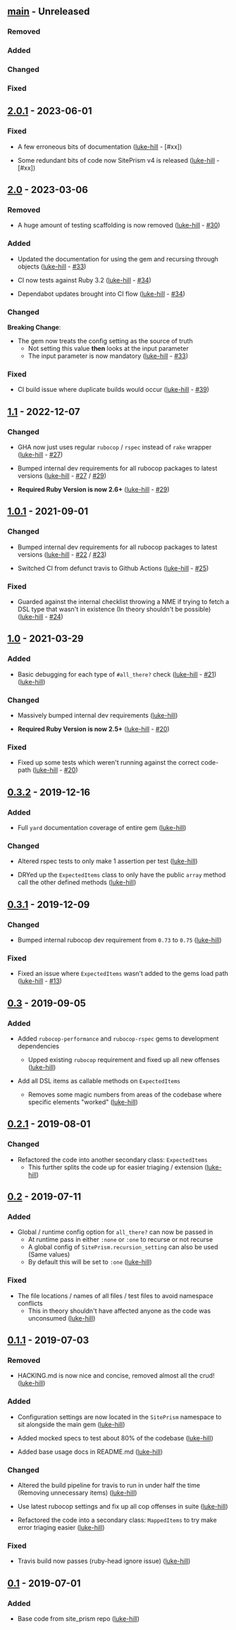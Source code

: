 ## [main] - Unreleased
### Removed

### Added

### Changed

### Fixed

## [2.0.1] - 2023-06-01
### Fixed
- A few erroneous bits of documentation ([luke-hill] - [#xx])

- Some redundant bits of code now SitePrism v4 is released ([luke-hill] - [#xx])

## [2.0] - 2023-03-06
### Removed
- A huge amount of testing scaffolding is now removed ([luke-hill] - [#30])

### Added
- Updated the documentation for using the gem and recursing through objects ([luke-hill] - [#33])

- CI now tests against Ruby 3.2 ([luke-hill] - [#34])

- Dependabot updates brought into CI flow ([luke-hill] - [#34])

### Changed
**Breaking Change**:
- The gem now treats the config setting as the source of truth
  - Not setting this value **then** looks at the input parameter
  - The input parameter is now mandatory
    ([luke-hill] - [#33])

### Fixed
- CI build issue where duplicate builds would occur ([luke-hill] - [#39])

## [1.1] - 2022-12-07
### Changed
- GHA now just uses regular `rubocop` / `rspec` instead of `rake` wrapper ([luke-hill] - [#27])

- Bumped internal dev requirements for all rubocop packages to latest versions ([luke-hill] - [#27] / [#29])

- **Required Ruby Version is now 2.6+** ([luke-hill] - [#29])

## [1.0.1] - 2021-09-01
### Changed
- Bumped internal dev requirements for all rubocop packages to latest versions
([luke-hill] - [#22] / [#23])

- Switched CI from defunct travis to Github Actions ([luke-hill] - [#25])

### Fixed
- Guarded against the internal checklist throwing a NME if trying to fetch a DSL type that wasn't
  in existence (In theory shouldn't be possible) ([luke-hill] - [#24])

## [1.0] - 2021-03-29
### Added
- Basic debugging for each type of `#all_there?` check ([luke-hill] - [#21])
([luke-hill])

### Changed
- Massively bumped internal dev requirements ([luke-hill])

- **Required Ruby Version is now 2.5+** ([luke-hill] - [#20])

### Fixed
- Fixed up some tests which weren't running against the correct code-path ([luke-hill] - [#20])

## [0.3.2] - 2019-12-16
### Added
- Full `yard` documentation coverage of entire gem ([luke-hill])

### Changed
- Altered rspec tests to only make 1 assertion per test ([luke-hill])

- DRYed up the `ExpectedItems` class to only have the public `array` method call the other defined methods
([luke-hill])

## [0.3.1] - 2019-12-09
### Changed
- Bumped internal rubocop dev requirement from `0.73` to `0.75` ([luke-hill])

### Fixed
- Fixed an issue where `ExpectedItems` wasn't added to the gems load path ([luke-hill] - [#13])

## [0.3] - 2019-09-05
### Added
- Added `rubocop-performance` and `rubocop-rspec` gems to development dependencies
  - Upped existing `rubocop` requirement and fixed up all new offenses
([luke-hill])

- Add all DSL items as callable methods on `ExpectedItems`
  - Removes some magic numbers from areas of the codebase where specific elements "worked"
([luke-hill])

## [0.2.1] - 2019-08-01
### Changed
- Refactored the code into another secondary class: `ExpectedItems`
  - This further splits the code up for easier triaging / extension
([luke-hill])

## [0.2] - 2019-07-11
### Added
- Global / runtime config option for `all_there?` can now be passed in
  - At runtime pass in either `:none` or `:one` to recurse or not recurse
  - A global config of `SitePrism.recursion_setting` can also be used (Same values)
  - By default this will be set to `:one`
([luke-hill])

### Fixed
- The file locations / names of all files / test files to avoid namespace conflicts
  - This in theory shouldn't have affected anyone as the code was unconsumed
([luke-hill])

## [0.1.1] - 2019-07-03
### Removed
- HACKING.md is now nice and concise, removed almost all the crud! ([luke-hill])

### Added
- Configuration settings are now located in the `SitePrism` namespace to sit alongside the main gem
([luke-hill])

- Added mocked specs to test about 80% of the codebase ([luke-hill])

- Added base usage docs in README.md ([luke-hill])

### Changed
- Altered the build pipeline for travis to run in under half the time (Removing unnecessary items) ([luke-hill])

- Use latest rubocop settings and fix up all cop offenses in suite ([luke-hill])

- Refactored the code into a secondary class: `MappedItems` to try make error triaging easier ([luke-hill])

### Fixed
- Travis build now passes (ruby-head ignore issue) ([luke-hill])

## [0.1] - 2019-07-01
### Added
- Base code from site_prism repo ([luke-hill])

<!-- Releases -->
[main]:       https://github.com/site-prism/site_prism-all_there/compare/v2.0.1...main
[2.0.1]:      https://github.com/site-prism/site_prism-all_there/compare/v2.0...v2.0.1
[2.0]:        https://github.com/site-prism/site_prism-all_there/compare/v1.1...v2.0
[1.1]:        https://github.com/site-prism/site_prism-all_there/compare/v1.0.1...v1.1
[1.0.1]:      https://github.com/site-prism/site_prism-all_there/compare/v1.0...v1.0.1
[1.0]:        https://github.com/site-prism/site_prism-all_there/compare/v0.3.2...v1.0
[0.3.2]:      https://github.com/site-prism/site_prism-all_there/compare/v0.3.1...v0.3.2
[0.3.1]:      https://github.com/site-prism/site_prism-all_there/compare/v0.3...v0.3.1
[0.3]:        https://github.com/site-prism/site_prism-all_there/compare/v0.2.1...v0.3
[0.2.1]:      https://github.com/site-prism/site_prism-all_there/compare/v0.2...v0.2.1
[0.2]:        https://github.com/site-prism/site_prism-all_there/compare/v0.1.1...v0.2
[0.1.1]:      https://github.com/site-prism/site_prism-all_there/compare/v0.1...v0.1.1
[0.1]:        https://github.com/site-prism/site_prism-all_there/compare/a778bb...v0.1

<!-- Contributors in chronological order -->
[luke-hill]:  https://github.com/luke-hill

<!-- Issue/PR References to the repo -->
[#39]:        https://github.com/site-prism/site_prism-all_there/pull/39
[#34]:        https://github.com/site-prism/site_prism-all_there/pull/34
[#33]:        https://github.com/site-prism/site_prism-all_there/pull/33
[#30]:        https://github.com/site-prism/site_prism-all_there/pull/30
[#29]:        https://github.com/site-prism/site_prism-all_there/pull/29
[#27]:        https://github.com/site-prism/site_prism-all_there/pull/27
[#25]:        https://github.com/site-prism/site_prism-all_there/pull/25
[#24]:        https://github.com/site-prism/site_prism-all_there/pull/24
[#23]:        https://github.com/site-prism/site_prism-all_there/pull/23
[#22]:        https://github.com/site-prism/site_prism-all_there/pull/22
[#21]:        https://github.com/site-prism/site_prism-all_there/pull/21
[#20]:        https://github.com/site-prism/site_prism-all_there/pull/20
[#13]:        https://github.com/site-prism/site_prism-all_there/pull/13
